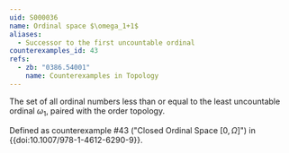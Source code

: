 ```yaml
---
uid: S000036
name: Ordinal space $\omega_1+1$
aliases:
  - Successor to the first uncountable ordinal
counterexamples_id: 43
refs:
  - zb: "0386.54001"
    name: Counterexamples in Topology
---
```

The set of all ordinal numbers less than or equal to
the least uncountable ordinal $\omega_1$, paired with the order topology.

Defined as counterexample #43 ("Closed Ordinal Space $[0,\Omega]$")
in {{doi:10.1007/978-1-4612-6290-9}}.
